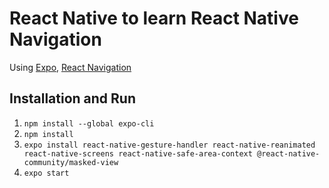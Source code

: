 # React Native to learn React Native Navigation 
Using [Expo](https://docs.expo.io/), [React Navigation](https://reactnavigation.org/)

## Installation and Run
1. `npm install --global expo-cli`
2. `npm install`
3. `expo install react-native-gesture-handler react-native-reanimated react-native-screens react-native-safe-area-context @react-native-community/masked-view`
4. `expo start`
